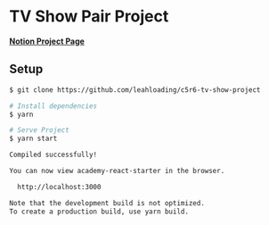 # TV Show Pair Project


__[Notion Project Page](https://glistening-estimate-b51.notion.site/TV-Show-Pair-Project-3c15796831d146e099436f401ba2e3ca)__



## Setup
```bash
$ git clone https://github.com/leahloading/c5r6-tv-show-project

# Install dependencies
$ yarn

# Serve Project
$ yarn start

Compiled successfully!

You can now view academy-react-starter in the browser.

  http://localhost:3000

Note that the development build is not optimized.
To create a production build, use yarn build.
```